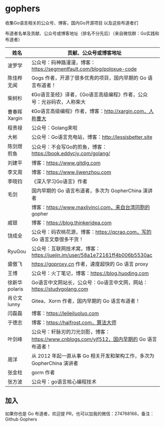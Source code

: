 # gophers
收集Go语言相关的公众号、博客，国内Go开源项目 以及这些布道者们

布道者名单及贡献、公众号或博客地址（排名不分先后）（来自微信群：Go实践和布道者）

| 姓名           | 贡献、公众号或博客地址                                       |
| -------------- | ------------------------------------------------------------ |
| 波罗学         | 公众号：码神路漫漫，博客：https://segmentfault.com/blog/poloxue-code |
| 陈佳桦 无闻    | Gogs 作者，开源了很多优秀的项目，国内早期的 Go 语言布道者！  |
| 柴树杉         | 《Go语言圣经》译者，《Go语言高级编程》作者，公众号：光谷码农，人称柴大 |
| 曹春晖 Xargin  | 《Go语言高级编程》作者，博客：http://xargin.com，人称曹大    |
| 程贵禄         | 公众号：Golang来啦                                           |
| 大彬           | 公众号：Go语言充电站，博客：http://lessisbetter.site         |
| 陈剑煜 煎鱼    | 公众号：不会写Go的煎鱼，博客：https://book.eddycjy.com/golang/ |
| 刘建平         | 博客：https://www.gitdig.com                                 |
| 李文周         | 博客：https://www.liwenzhou.com                              |
| 李晓钧         | 《深入学习Go语言》作者                                       |
| 毛剑           | 国内早期的 Go 语言布道者，多次为 GopherChina 演讲者          |
|                | 博客：https://www.maxlivinci.com，来自台湾同胞的 gopher      |
| 戚银           | 博客：https://blog.thinkeridea.com                           |
| 饶成全         | 公众号：码农桃花源，博客：https://qcrao.com，写的 Go 语言文章很多干货！ |
| RyuGou         | 公众号：互联网技术窝，博客：https://juejin.im/user/58a1e72161ff4b006b5530ac |
| 盛傲飞         | https://goproxy.cn 作者，速度超快的 Go 语言 proxy            |
| 王博           | 公众号：火丁笔记，博客：https://blog.huoding.com             |
| 徐新华 polaris | Go语言中文网站长，公众号：Go语言中文网，网站：https://studygolang.com |
| 肖仑文 lunny   | Gitea、Xorm 作者，国内早期的 Go 语言布道者！                 |
| 闫磊磊         | 博客：https://leileiluoluo.com                               |
| 于德志         | 博客：https://halfrost.com，算法大师                         |
| 叶剑峰         | 公众号：轩脉刃的刀光剑影，博客：https://www.cnblogs.com/yjf512，国内早期的 Go 语言布道者！ |
| 周洋           | 从 2012 年起一直从事 Go 相关开发和架构工作，多次为 GopherChina 演讲者 |
| 张金柱         | gorm 作者                                                    |
| 张方波         | 公众号：go语言核心编程技术                                   |

## 加入

如果你也是 Go 布道者，欢迎提 PR，也可以加我的微信：274768166，备注：Github Gophers

